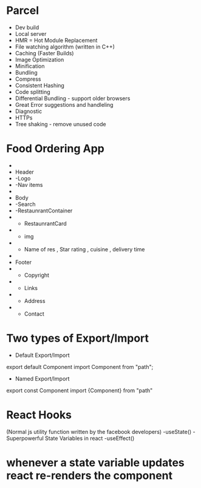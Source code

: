 # Parcel
- Dev build
- Local server
- HMR = Hot Module Replacement
- File watching algorithm (written in C++)
- Caching (Faster Builds)
- Image Optimization
- Minification
- Bundling
- Compress
- Consistent Hashing
- Code splitting 
- Differential Bundling - support older browsers
- Great Error suggestions and handleling
- Diagnostic
- HTTPs
- Tree shaking - remove unused code 

# Food Ordering App
 * 
 * Header
 * -Logo
 * -Nav items
 * 
 * Body
 * -Search
 * -RestaunrantContainer
 *   - RestaunrantCard
 *    - img
 *    - Name of res , Star rating , cuisine , delivery time
 * 
 * Footer
 * - Copyright
 * - Links
 * - Address
 * - Contact  


 # Two types of Export/Import

- Default Export/Import

export default Component
import Component from "path";

- Named Export/Import

export const Component
import {Component} from "path"

# React Hooks
(Normal js utility function written by the facebook developers)
-useState() - Superpowerful State Variables in react
-useEffect()

# whenever a state variable updates react re-renders the component